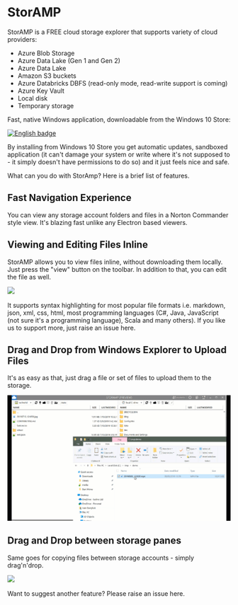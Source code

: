 # StorAMP

StorAMP is a FREE cloud storage explorer that supports variety of cloud providers:
- Azure Blob Storage
- Azure Data Lake (Gen 1 and Gen 2)
- Azure Data Lake
- Amazon S3 buckets
- Azure Databricks DBFS (read-only mode, read-write support is coming)
- Azure Key Vault
- Local disk
- Temporary storage

Fast, native Windows application, downloadable from the Windows 10 Store:

<a href='//www.microsoft.com/store/apps/9NKV1D43NLL3?cid=storebadge&ocid=badge'><img src='https://assets.windowsphone.com/85864462-9c82-451e-9355-a3d5f874397a/English_get-it-from-MS_InvariantCulture_Default.png' alt='English badge' style='width: 284px; height: 104px;' width='284' height='104'/></a>

By installing from Windows 10 Store you get automatic updates, sandboxed application (it can't damage your system or write where it's not supposed to - it simply doesn't have permissions to do so) and it just feels nice and safe.

What can you do with StorAmp? Here is a brief list of features.

## Fast Navigation Experience
You can view any storage account folders and files in a Norton Commander style view. It's blazing fast unlike any Electron based viewers.

## Viewing and Editing Files Inline
StorAMP allows you to view files inline, without downloading them locally. Just press the "view" button on the toolbar. In addition to that, you can edit the file as well.

![](img/viewedit.gif)

It supports syntax highlighting for most popular file formats i.e. markdown, json, xml, css, html, most programming languages (C#, Java, JavaScript (not sure it's a programming language), Scala and many others). If you like us to support more, just raise an issue here.

## Drag and Drop from Windows Explorer to Upload Files

It's as easy as that, just drag a file or set of files to upload them to the storage.

![](img/explorer-to-storage.gif)

## Drag and Drop between storage panes

Same goes for copying files between storage accounts - simply drag'n'drop.

![](img/copy-between-accounts.gif)

Want to suggest another feature? Please raise an issue here.
